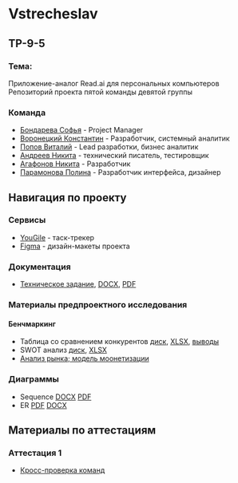 # Vstrecheslav
## TP-9-5
### Тема: 
Приложение-аналог Read.ai для персональных компьютеров
Репозиторий проекта пятой команды девятой группы
### Команда
 - [Бондарева Софья](https://github.com/bebrusova "") - Project Manager
 - [Воронецкий Константин](https://github.com/kotovro "") - Разработчик, системный аналитик
 - [Попов Виталий](https://github.com/blacklavilass "") - Lead разработки, бизнес аналитик
 - [Андреев Никита](https://github.com/Neonchikk "") - технический писатель, тестировщик
 - [Агафонов Никита](https://github.com/Fatomartyr "") - Разработчик
 - [Парамонова Полина](https://github.com/Paramon2003 "") - Разработчик интерфейса, дизайнер
 
 ## Навигация по проекту

### Сервисы

- [YouGile](https://ru.yougile.com/team/11d7830a7f01/%D0%90%D0%BD%D0%B0%D0%BB%D0%BE%D0%B3-ReadAi) - таск-трекер
- [Figma](https://www.figma.com/file/tgjyOfaAtJQgewFkinZqpI?node-id=0:1&locale=en&type=design) - дизайн-макеты проекта
### Документация

- [Техническое задание](https://drive.google.com/file/d/1zAtoJfQjOSNTb7c_FqT3SR3TCsarfKQU/view?usp=sharing), [DOCX](https://bit.ly/tech_spec_docx), [PDF](https://bit.ly/tech_spec_pdf)
### Материалы предпроектного исследования
#### Бенчмаркинг
- Таблица со сравнением конкурентов [диск](https://docs.google.com/spreadsheets/d/1KgxXAT3yKG2p9U9uystbFEpZi8OgdDPAydQapy9Zvhs/edit?usp=sharing), [XLSX](https://shorturl.at/X3Igz), [выводы](https://docs.google.com/document/d/1G0JKdgnGKwCzXxGnt9JjcxBIZKs8HunQ/edit?usp=sharing&ouid=114850176025970822206&rtpof=true&sd=true)
- SWOT анализ [диск](https://docs.google.com/spreadsheets/d/1KVj8xeLBt4VRQTFNz5_vGcOmfxS_6SGk/edit?usp=sharing&ouid=114850176025970822206&rtpof=true&sd=true),  [XLSX](https://shorturl.at/58z0T)
- [Анализ рынка; модель моонетизации](https://docs.google.com/document/d/1jfIdJHrxyY5WKx6mXkANy5MCOoNlUMZZ/edit?usp=sharing&ouid=114850176025970822206&rtpof=true&sd=true)

### Диаграммы
- Sequence [DOCX](https://bit.ly/41Ozvno) [PDF](https://shorturl.at/uPZeM)
- ER [PDF](https://shorturl.at/GvHCe) [DOCX](https://shorturl.at/vV4J7)
 ## Материалы по аттестациям
 ### Аттестация 1
 - [Кросс-проверка команд](https://docs.google.com/spreadsheets/d/16dYTz6zW2YxYeqqG0Wbo7U_hYHtsoE2jADToYRZJZ2s/edit?usp=sharing)
